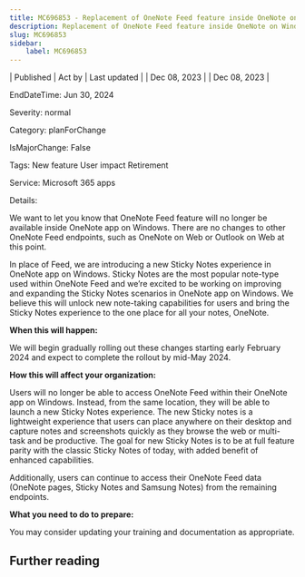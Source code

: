 ```yaml
---
title: MC696853 - Replacement of OneNote Feed feature inside OneNote on Windows app with new Sticky Notes
description: Replacement of OneNote Feed feature inside OneNote on Windows app with new Sticky Notes
slug: MC696853
sidebar:
    label: MC696853
---
```



| Published | Act by | Last updated |
| Dec 08, 2023 |  | Dec 08, 2023 |

EndDateTime: Jun 30, 2024

Severity: normal

Category: planForChange

IsMajorChange: False

Tags: New feature User impact Retirement

Service: Microsoft 365 apps

Details: 

<p>We want to let you know that OneNote Feed feature will no longer be available inside OneNote app on Windows.  There are no changes to other OneNote Feed endpoints, such as OneNote on Web or Outlook on Web at this point.  
</p><p>In place of Feed, we are introducing a new Sticky Notes experience in OneNote app on Windows. Sticky Notes are the most popular note-type used within OneNote Feed and we’re excited to be working on improving and expanding the Sticky Notes scenarios in OneNote app on Windows. We believe this will unlock new note-taking capabilities for users and bring the Sticky Notes experience to the one place for all your notes, OneNote.</p><p><b>When this will happen:</b>
</p><p>We will begin gradually rolling out these changes starting early February 2024 and expect to complete the rollout by mid-May 2024.</p><p><b>How this will affect your organization:</b></p><p>Users will no longer be able to access OneNote Feed within their OneNote app on Windows. Instead, from the same location, they will be able to launch a new Sticky Notes experience. The new Sticky notes is a lightweight experience that users can place anywhere on their desktop and capture notes and screenshots quickly as they browse the web or multi-task and be productive. The goal for new Sticky Notes is to be at full feature parity with the classic Sticky Notes of today, with added benefit of enhanced capabilities.  
</p><p>Additionally, users can continue to access their OneNote Feed data (OneNote pages, Sticky Notes and Samsung Notes) from the remaining endpoints.</p><p><b>What you need to do to prepare:</b></p><p>You may consider updating your training and documentation as appropriate.</p>

## Further reading
